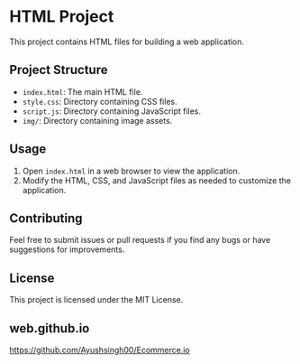 # HTML Project

This project contains HTML files for building a web application.

## Project Structure

- `index.html`: The main HTML file.
- `style.css`: Directory containing CSS files.
- `script.js`: Directory containing JavaScript files.
- `img/`: Directory containing image assets.

## Usage

1. Open `index.html` in a web browser to view the application.
2. Modify the HTML, CSS, and JavaScript files as needed to customize the application.

## Contributing

Feel free to submit issues or pull requests if you find any bugs or have suggestions for improvements.

## License

This project is licensed under the MIT License.

## web.github.io
https://github.com/Ayushsingh00/Ecommerce.io
